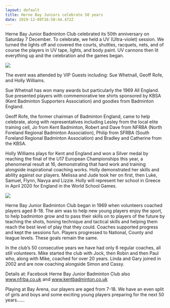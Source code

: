 ```yaml
---
layout: default
title: Herne Bay Juniors celebrate 50 years
date: 2019-12-09T16:50:44.472Z
---
```

Herne Bay Junior Badminton Club celebrated its 50th anniversary on Saturday 7 December. To celebrate, we held a UV (Ultra-violet) session. We turned the lights off and covered the courts, shuttles, racquets, nets, and of course the players in UV tape, lights, and body paint. UV cannons then lit everything up and the celebration and the games began.

![](/images/uploads/uv-4-dark-best.jpg)

The event was attended by VIP Guests including: Sue Whetnall, Geoff Rofe, and Holly Williams.

Sue Whetnall has won many awards but particularly the 1969 All England. Sue presented players with commemorative tee shirts sponsored by KBSA (Kent Badminton Supporters Association) and goodies from Badminton England.

Geoff Rofe, the former chairman of Badminton England, came to help celebrate, along with representatives including Lesley from the local elite training cell, Jo from Kent Badminton, Robert and Dave from NFRBA (North Foreland Regional Badminton Association), Philip from SFRBA (South Foreland Regional Badminton Association) and Bradley and Catherine from the KBSA.

Holly Williams plays for Kent and England and won a Silver medal by reaching the final of the U17 European Championships this year, a phenomenal result at 16, demonstrating that hard work and training alongside inspirational coaching works. Holly demonstrated her skills and ability against our players. Melissa and Jude took her on first, then Luke, Samuel, Flynn, Navya and Lizzie. Holly will represent her school in Greece in April 2020 for England in the World School Games.

![](/images/uploads/uv-3-best.jpg)

Herne Bay Junior Badminton Club began in 1969 when volunteers coached players aged 8-18. The aim was to help new young players enjoy the sport, to help badminton grow and to pass their skills on to players of the future by teaching the shots, honing technique and tactical skills and helping them reach the best level of play that they could. Coaches supported progress and kept the sessions fun. Players progressed to National, County and league levels. These goals remain the same.

In the club’s 50 consecutive years we have had only 6 regular coaches, all still volunteers. Mike started the club with Jock, then Robin and then Paul who, along with Mike, coached for over 20 years. Linda and Gary joined in 2002 and are now coaching alongside Simon and Cassy.

Details at: Facebook Herne Bay Junior Badminton Club also www.nfrba.co.uk and www.kentbadminton.co.uk

Playing at Bay Arena, our players are aged from 7-18. We have an even split of girls and boys and some exciting young players preparing for the next 50 years……
